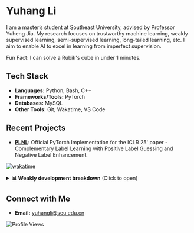 # Yuhang Li

I am a master’s student at Southeast University, advised by Professor Yuheng Jia. My research focuses on trustworthy machine learning, weakly supervised learning, semi-supervised learning, long-tailed learning, etc. I aim to enable Al to excel in learning from imperfect supervision.

Fun Fact: I can solve a Rubik's cube in under 1 minutes.

## Tech Stack
- **Languages:** Python, Bash, C++
- **Frameworks/Tools:** PyTorch
- **Databases:** MySQL
- **Other Tools:** Git, Wakatime, VS Code

## Recent Projects
- **[PLNL](https://github.com/yhli-ml/PLNL)**: Official PyTorch Implementation for the ICLR 25' paper - Complementary Label Learning with Positive Label Guessing and Negative Label Enhancement.

<!--![Yuhang's GitHub stats](https://github-readme-stats.vercel.app/api?username=yhli-ml&show=reviews,discussions_started,discussions_answered,prs_merged,prs_merged_percentage&show_icons=true&theme=radical)-->

<!--![Yuhang's WakaTime stats](https://github-readme-stats.vercel.app/api/wakatime?username=yhli-ml)-->


[![wakatime](https://wakatime.com/badge/user/1c37f4b6-0e23-4f22-8a33-28d3cc113867.svg)](https://wakatime.com/@1c37f4b6-0e23-4f22-8a33-28d3cc113867)

<details>
  <summary><b>📊 Weakly development breakdown</b> (Click to open)</summary>
  <br>
  
  <!--START_SECTION:waka-->

```python
From: 11 April 2025 - To: 18 April 2025

Total Time: 5 hrs 42 mins

Python     3 hrs 53 mins   ████████████▒░░░░░░░░░░░░   48.79 %
Other      2 hrs 14 mins   ███████░░░░░░░░░░░░░░░░░░   28.25 %
Markdown   54 mins         ███░░░░░░░░░░░░░░░░░░░░░░   11.36 %
Bash       49 mins         ██▓░░░░░░░░░░░░░░░░░░░░░░   10.31 %
JSON       3 mins          ▒░░░░░░░░░░░░░░░░░░░░░░░░   00.71 %
```

<!--END_SECTION:waka-->

</details>

## Connect with Me
- **Email:** [yuhangli@seu.edu.cn](mailto:yuhangli@seu.edu.cn)

![Profile Views](https://komarev.com/ghpvc/?username=yhli-ml&color=blue)
